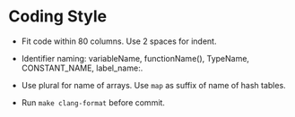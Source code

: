 Coding Style
============

- Fit code within 80 columns. Use 2 spaces for indent.

- Identifier naming: variableName, functionName(), TypeName, CONSTANT_NAME,
  label_name:.

- Use plural for name of arrays. Use `map` as suffix of name of hash tables.

- Run `make clang-format` before commit.
